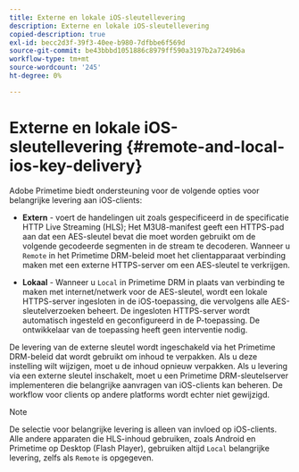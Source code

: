```yaml
---
title: Externe en lokale iOS-sleutellevering
description: Externe en lokale iOS-sleutellevering
copied-description: true
exl-id: becc2d3f-39f3-40ee-b980-7dfbbe6f569d
source-git-commit: be43bbbd1051886c8979ff590a3197b2a7249b6a
workflow-type: tm+mt
source-wordcount: '245'
ht-degree: 0%

---
```


# Externe en lokale iOS-sleutellevering {#remote-and-local-ios-key-delivery}

Adobe Primetime biedt ondersteuning voor de volgende opties voor belangrijke levering aan iOS-clients:

* **Extern** - voert de handelingen uit zoals gespecificeerd in de specificatie HTTP Live Streaming (HLS); Het M3U8-manifest geeft een HTTPS-pad aan dat een AES-sleutel bevat die moet worden gebruikt om de volgende gecodeerde segmenten in de stream te decoderen. Wanneer u `Remote` in het Primetime DRM-beleid moet het clientapparaat verbinding maken met een externe HTTPS-server om een AES-sleutel te verkrijgen.

* **Lokaal** - Wanneer u `Local` in Primetime DRM in plaats van verbinding te maken met internet/netwerk voor de AES-sleutel, wordt een lokale HTTPS-server ingesloten in de iOS-toepassing, die vervolgens alle AES-sleutelverzoeken beheert. De ingesloten HTTPS-server wordt automatisch ingesteld en geconfigureerd in de P-toepassing. De ontwikkelaar van de toepassing heeft geen interventie nodig.

De levering van de externe sleutel wordt ingeschakeld via het Primetime DRM-beleid dat wordt gebruikt om inhoud te verpakken. Als u deze instelling wilt wijzigen, moet u de inhoud opnieuw verpakken. Als u levering via een externe sleutel inschakelt, moet u een Primetime DRM-sleutelserver implementeren die belangrijke aanvragen van iOS-clients kan beheren. De workflow voor clients op andere platforms wordt echter niet gewijzigd.

>[!NOTE]
>
>De selectie voor belangrijke levering is alleen van invloed op iOS-clients. Alle andere apparaten die HLS-inhoud gebruiken, zoals Android en Primetime op Desktop (Flash Player), gebruiken altijd `Local` belangrijke levering, zelfs als `Remote` is opgegeven.
